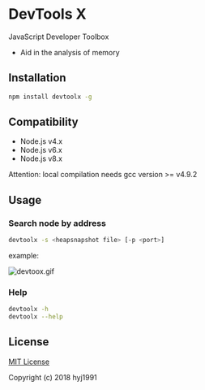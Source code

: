 # DevTools X

JavaScript Developer Toolbox

* Aid in the analysis of memory

## Installation

```bash
npm install devtoolx -g
```

## Compatibility

* Node.js v4.x
* Node.js v6.x
* Node.js v8.x

Attention: local compilation needs gcc version >= v4.9.2

## Usage

### Search node by address

```bash
devtoolx -s <heapsnapshot file> [-p <port>]
```

example:

![devtoox.gif](https://raw.githubusercontent.com/hyj1991/devtoolx/master/assets/devtoolx.gif)


### Help

```bash
devtoolx -h
devtoolx --help
```

## License

[MIT License](LICENSE)

Copyright (c) 2018 hyj1991